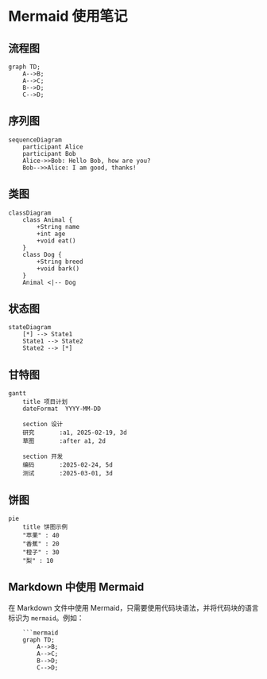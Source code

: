 # Mermaid 使用笔记

## 流程图

```mermaid
graph TD;
    A-->B;
    A-->C;
    B-->D;
    C-->D;
```

## 序列图

```mermaid
sequenceDiagram
    participant Alice
    participant Bob
    Alice->>Bob: Hello Bob, how are you?
    Bob-->>Alice: I am good, thanks!
```

## 类图

```mermaid
classDiagram
    class Animal {
        +String name
        +int age
        +void eat()
    }
    class Dog {
        +String breed
        +void bark()
    }
    Animal <|-- Dog
```

## 状态图

```mermaid
stateDiagram
    [*] --> State1
    State1 --> State2
    State2 --> [*]
```

## 甘特图

```mermaid
gantt
    title 项目计划
    dateFormat  YYYY-MM-DD

    section 设计
    研究       :a1, 2025-02-19, 3d
    草图       :after a1, 2d

    section 开发
    编码       :2025-02-24, 5d
    测试       :2025-03-01, 3d
```

## 饼图

```mermaid
pie
    title 饼图示例
    "苹果" : 40
    "香蕉" : 20
    "橙子" : 30
    "梨" : 10
```

## Markdown 中使用 Mermaid

在 Markdown 文件中使用 Mermaid，只需要使用代码块语法，并将代码块的语言标识为 `mermaid`。例如：
```
    ```mermaid
    graph TD;
        A-->B;
        A-->C;
        B-->D;
        C-->D;
```


